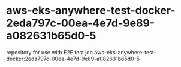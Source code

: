 # aws-eks-anywhere-test-docker-2eda797c-00ea-4e7d-9e89-a082631b65d0-5
repository for use with E2E test job aws-eks-anywhere-test-docker:2eda797c-00ea-4e7d-9e89-a082631b65d0-5
